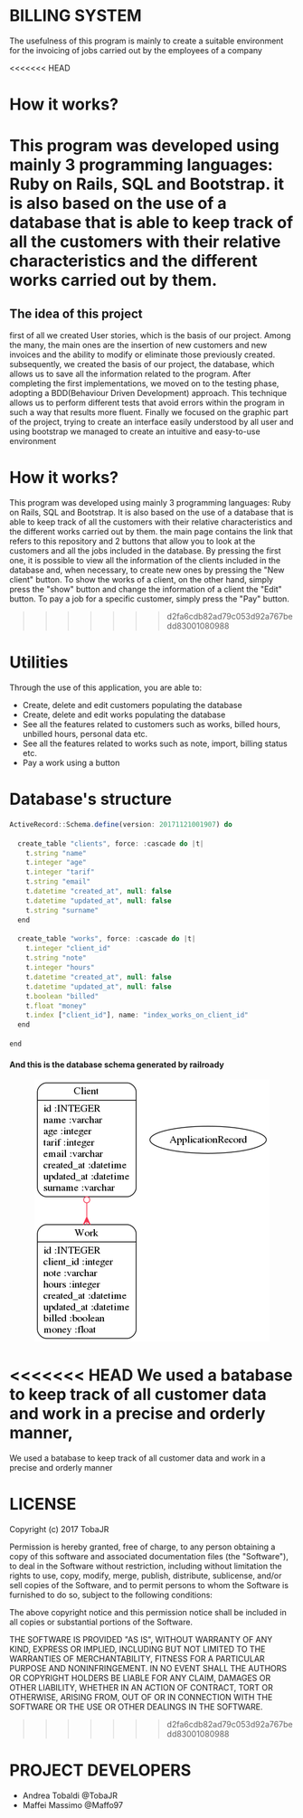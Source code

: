 # BILLING SYSTEM
The usefulness of this program is mainly to create a suitable environment for the invoicing of jobs carried out by the employees of a company

<<<<<<< HEAD
# How it works?
This program was developed using mainly 3 programming languages: Ruby on Rails, SQL and Bootstrap.
it is also based on the use of a database that is able to keep track of all the customers with their relative characteristics and the different works carried out by them.
=======
## The idea of this project

first of all we created User stories, which is the basis of our project. Among the many, the main ones are the insertion of new customers and new invoices and the ability to modify or eliminate those previously created.
subsequently, we created the basis of our project, the database, which allows us to save all the information related to the program.
After completing the first implementations, we moved on to the testing phase, adopting a BDD(Behaviour Driven Development) approach. This technique allows us to perform different tests that avoid errors within the program in such a way that results more fluent.
Finally we focused on the graphic part of the project, trying to create an interface easily understood by all user and using bootstrap we managed to create an intuitive and easy-to-use environment


# How it works?
This program was developed using mainly 3 programming languages: Ruby on Rails, SQL and Bootstrap.
It is also based on the use of a database that is able to keep track of all the customers with their relative characteristics and the different works carried out by them.
the main page contains the link that refers to this repository and 2 buttons that allow you to look at the customers and all the jobs included in the database. By pressing the first one, it is possible to view all the information of the clients included in the database and, when necessary, to create new ones by pressing the "New client" button. To show the works of a client, on the other hand, simply press the "show" button and change the information of a client the "Edit" button. To pay a job for a specific customer, simply press the "Pay" button.
>>>>>>> d2fa6cdb82ad79c053d92a767bedd83001080988

# Utilities
Through the use of this application, you are able to:
- Create, delete and edit customers populating the database
- Create, delete and edit works populating the database
- See all the features related to customers such as works, billed hours, unbilled hours, personal data etc.
- See all the features related to works such as note, import, billing status etc.
- Pay a work using a button

# Database's structure
```javascript
ActiveRecord::Schema.define(version: 20171121001907) do

  create_table "clients", force: :cascade do |t|
    t.string "name"
    t.integer "age"
    t.integer "tarif"
    t.string "email"
    t.datetime "created_at", null: false
    t.datetime "updated_at", null: false
    t.string "surname"
  end

  create_table "works", force: :cascade do |t|
    t.integer "client_id"
    t.string "note"
    t.integer "hours"
    t.datetime "created_at", null: false
    t.datetime "updated_at", null: false
    t.boolean "billed"
    t.float "money"
    t.index ["client_id"], name: "index_works_on_client_id"
  end

end
```
#### And this is the database schema generated by railroady
 <p align="center">
  <img src="https://github.com/TobaJR/Ingegneria_sw2/blob/master/models.png">
</p>

<<<<<<< HEAD
We used a batabase to keep track of all customer data and work in a precise and orderly manner,
=======
We used a batabase to keep track of all customer data and work in a precise and orderly manner

# LICENSE
Copyright (c) 2017 TobaJR

Permission is hereby granted, free of charge, to any person obtaining a copy
of this software and associated documentation files (the "Software"), to deal
in the Software without restriction, including without limitation the rights
to use, copy, modify, merge, publish, distribute, sublicense, and/or sell
copies of the Software, and to permit persons to whom the Software is
furnished to do so, subject to the following conditions:

The above copyright notice and this permission notice shall be included in all
copies or substantial portions of the Software.

THE SOFTWARE IS PROVIDED "AS IS", WITHOUT WARRANTY OF ANY KIND, EXPRESS OR
IMPLIED, INCLUDING BUT NOT LIMITED TO THE WARRANTIES OF MERCHANTABILITY,
FITNESS FOR A PARTICULAR PURPOSE AND NONINFRINGEMENT. IN NO EVENT SHALL THE
AUTHORS OR COPYRIGHT HOLDERS BE LIABLE FOR ANY CLAIM, DAMAGES OR OTHER
LIABILITY, WHETHER IN AN ACTION OF CONTRACT, TORT OR OTHERWISE, ARISING FROM,
OUT OF OR IN CONNECTION WITH THE SOFTWARE OR THE USE OR OTHER DEALINGS IN THE
SOFTWARE.
>>>>>>> d2fa6cdb82ad79c053d92a767bedd83001080988


# PROJECT DEVELOPERS
- Andrea Tobaldi @TobaJR
- Maffei Massimo @Maffo97
